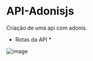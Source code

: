 # API-Adonisjs
Criação de uma api com adonis.

* Rotas da API *

![image](https://github.com/zMarcio/API-Adonisjs/assets/113918441/84a5a056-6ab3-43d5-af17-ec5aff74c360)
